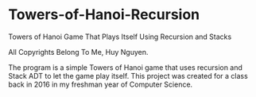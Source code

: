 # Towers-of-Hanoi-Recursion
Towers of Hanoi Game That Plays Itself Using Recursion and Stacks

All Copyrights Belong To Me, Huy Nguyen.

The program is a simple Towers of Hanoi game that uses recursion and Stack ADT to let the game play itself.
This project was created for a class back in 2016 in my freshman year of Computer Science.

